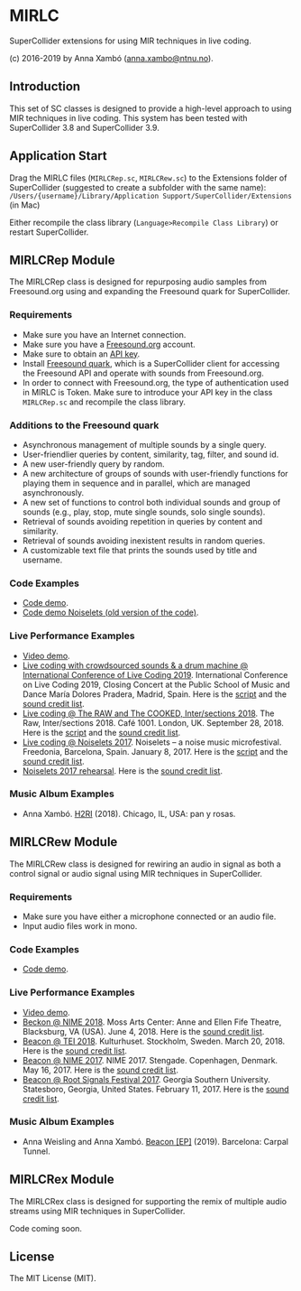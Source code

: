 
MIRLC
===
SuperCollider extensions for using MIR techniques in live coding.

(c) 2016-2019 by Anna Xambó (<anna.xambo@ntnu.no>).


Introduction
----

This set of SC classes is designed to provide a high-level approach to using MIR techniques in live coding. This system has been tested with SuperCollider 3.8 and SuperCollider 3.9.


Application Start
----

Drag the MIRLC files (`MIRLCRep.sc`, `MIRLCRew.sc`) to the Extensions folder of SuperCollider (suggested to create a subfolder with the same name): `/Users/{username}/Library/Application Support/SuperCollider/Extensions` (in Mac)

Either recompile the class library (`Language>Recompile Class Library`) or restart SuperCollider.

MIRLCRep Module
----

The MIRLCRep class is designed for repurposing audio samples from Freesound.org using and expanding the Freesound quark for SuperCollider.

### Requirements

* Make sure you have an Internet connection.
* Make sure you have a [Freesound.org](http://freesound.org) account.
* Make sure to obtain an [API key](https://freesound.org/help/developers/).
* Install [Freesound quark](https://github.com/g-roma/Freesound.sc), which is a SuperCollider client for accessing the Freesound API and operate with sounds from Freesound.org.
* In order to connect with Freesound.org, the type of authentication used in MIRLC is Token. Make sure to introduce your API key in the class `MIRLCRep.sc` and recompile the class library.

### Additions to the Freesound quark

* Asynchronous management of multiple sounds by a single query.
* User-friendlier queries by content, similarity, tag, filter, and sound id.
* A new user-friendly query by random.
* A new architecture of groups of sounds with user-friendly functions for playing them in sequence and in parallel, which are managed asynchronously.
* A new set of functions to control both individual sounds and group of sounds (e.g., play, stop, mute single sounds, solo single sounds).
* Retrieval of sounds avoiding repetition in queries by content and similarity.
* Retrieval of sounds avoiding inexistent results in random queries.
* A customizable text file that prints the sounds used by title and username.

### Code Examples

* [Code demo](script_demo_MIRLCRep.md).
* [Code demo Noiselets (old version of the code)](script_demo_Noiselets17.md).

### Live Performance Examples

* [Video demo](https://vimeo.com/249968326).
* [Live coding with crowdsourced sounds & a drum machine @ International Conference of Live Coding 2019](http://annaxambo.me/music/solo-performances/live-coding-iclc-2019/). International Conference on Live Coding 2019, Closing Concert at the Public School of Music and Dance María Dolores Pradera, Madrid, Spain. Here is the [script](script_performance_ICLC19.scd) and the [sound credit list](sound_credits_ICLC19.md).
* [Live coding @ The RAW and The COOKED, Inter/sections 2018](https://annaxambo.me/music/solo-performances/live-coding-the-raw-2018/). The Raw, Inter/sections 2018. Café 1001. London, UK. September 28, 2018. Here is the [script](script_performance_TheRAW18.scd) and the [sound credit list](sound_credits_TheRAW18.md).
* [Live coding @ Noiselets 2017](https:///music/solo-performances/live-coding-noiselets-2017/). Noiselets – a noise music microfestival. Freedonia, Barcelona, Spain. January 8, 2017. Here is the [script](script_performance_Noiselets17.scd) and the [sound credit list](sound_credits_Noiselets17.md).
* [Noiselets 2017 rehearsal](https://soundcloud.com/petermann-plays/noiselets-2017-liveset-rehearsal). Here is the [sound credit list](sound_credits_rehearsal_Noiselets17.md).

### Music Album Examples

* Anna Xambó. [H2RI](http://www.panyrosasdiscos.net/pyr247-anna-xambo-h2ri/) (2018). Chicago, IL, USA: pan y rosas.

MIRLCRew Module
----

The MIRLCRew class is designed for rewiring an audio in signal as both a control signal or audio signal using MIR techniques in SuperCollider.

### Requirements

* Make sure you have either a microphone connected or an audio file.
* Input audio files work in mono.

### Code Examples

* [Code demo](script_demo_MIRLCRew.md).

### Live Performance Examples

* [Video demo](https://vimeo.com/249997271).
* [Beckon @ NIME 2018](http://annaxambo.me/music/group-performances/beckon-nime-2018/). Moss Arts Center: Anne and Ellen Fife Theatre, Blacksburg, VA (USA). June 4, 2018. Here is the [sound credit list](https://github.com/axambo/beacon/blob/master/NIME18-18.06/sound_credits_NIME18.md).
* [Beacon @ TEI 2018](http://annaxambo.me/music/group-performances/beacon-tei-2018/). Kulturhuset. Stockholm, Sweden. March 20, 2018. Here is the [sound credit list](https://github.com/axambo/beacon/blob/master/TEI18-18.03/sound_credits_TEI18.md).
* [Beacon @ NIME 2017](http://annaxambo.me/music/group-performances/beacon-nime-2017/). NIME 2017. Stengade. Copenhagen, Denmark. May 16, 2017.  Here is the [sound credit list](https://github.com/axambo/beacon/blob/master/RSF17-17.02/sound_credits_RSF17.md).
* [Beacon @ Root Signals Festival 2017](http://annaxambo.me/music/group-performances/beacon-root-signals-festival-2017/). Georgia Southern University. Statesboro, Georgia, United States. February 11, 2017. Here is the [sound credit list](https://github.com/axambo/beacon/blob/master/RSF17-17.02/sound_credits_RSF17.md).

### Music Album Examples

* Anna Weisling and Anna Xambó. [Beacon [EP]](https://carpal-tunnel.bandcamp.com/album/beacon) (2019). Barcelona: Carpal Tunnel.


MIRLCRex Module
----

The MIRLCRex class is designed for supporting the remix of multiple audio streams using MIR techniques in SuperCollider.

Code coming soon.


License
----

The MIT License (MIT).

